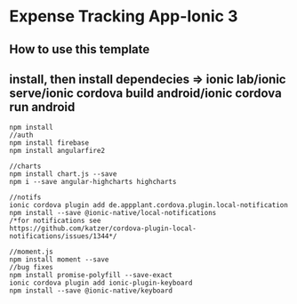 
# Expense Tracking App-Ionic 3
## How to use this template
## install, then install dependecies => ionic lab/ionic serve/ionic cordova build android/ionic cordova run android

```
npm install
//auth
npm install firebase
npm install angularfire2

//charts
npm install chart.js --save
npm i --save angular-highcharts highcharts

//notifs
ionic cordova plugin add de.appplant.cordova.plugin.local-notification
npm install --save @ionic-native/local-notifications
/*for notifications see
https://github.com/katzer/cordova-plugin-local-notifications/issues/1344*/

//moment.js
npm install moment --save
//bug fixes
npm install promise-polyfill --save-exact
ionic cordova plugin add ionic-plugin-keyboard
npm install --save @ionic-native/keyboard



```
